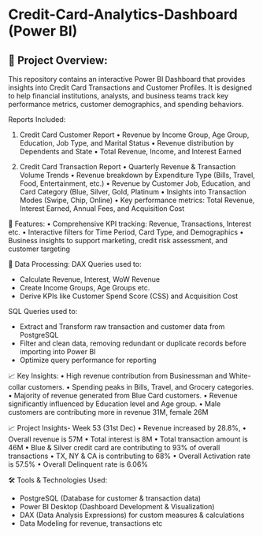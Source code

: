 # Credit-Card-Analytics-Dashboard (Power BI)
## 📁 Project Overview:
This repository contains an interactive Power BI Dashboard that provides insights into Credit Card Transactions and Customer Profiles.
It is designed to help financial institutions, analysts, and business teams track key performance metrics, customer demographics, and spending behaviors.

Reports Included:
1. Credit Card Customer Report 
• Revenue by Income Group, Age Group, Education, Job Type, and Marital Status
• Revenue distribution by Dependents and State
• Total Revenue, Income, and Interest Earned

2. Credit Card Transaction Report 
• Quarterly Revenue & Transaction Volume Trends
• Revenue breakdown by Expenditure Type (Bills, Travel, Food, Entertainment, etc.)
• Revenue by Customer Job, Education, and Card Category (Blue, Silver, Gold, Platinum
• Insights into Transaction Modes (Swipe, Chip, Online)
• Key performance metrics: Total Revenue, Interest Earned, Annual Fees, and Acquisition Cost

🚀 Features:
• Comprehensive KPI tracking: Revenue, Transactions, Interest etc.
• Interactive filters for Time Period, Card Type, and Demographics
• Business insights to support marketing, credit risk assessment, and customer targeting

🔹 Data Processing:
DAX Queries used to:
- Calculate Revenue, Interest, WoW Revenue
- Create Income Groups, Age Groups etc.
- Derive KPIs like Customer Spend Score (CSS) and Acquisition Cost

SQL Queries used to:
- Extract and Transform raw transaction and customer data from PostgreSQL
- Filter and clean data, removing redundant or duplicate records before importing into Power BI
- Optimize query performance for reporting

📈 Key Insights:
• High revenue contribution from Businessman and White-collar customers.
• Spending peaks in Bills, Travel, and Grocery categories.
• Majority of revenue generated from Blue Card customers.
• Revenue significantly influenced by Education level and Age group.
• Male customers are contributing more in revenue 31M, female 26M

📈 Project Insights- Week 53 (31st Dec)
• Revenue increased by 28.8%,
• Overall revenue is 57M
• Total interest is 8M
• Total transaction amount is 46M
• Blue & Silver credit card are contributing to 93% of overall transactions
• TX, NY & CA is contributing to 68%
• Overall Activation rate is 57.5%
• Overall Delinquent rate is 6.06%

🛠️ Tools & Technologies Used:
- PostgreSQL (Database for customer & transaction data)
- Power BI Desktop (Dashboard Development & Visualization)
- DAX (Data Analysis Expressions) for custom measures & calculations
- Data Modeling for revenue, transactions etc
